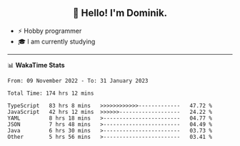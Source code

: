 <h2 align="center">👋 Hello! I'm Dominik.</h2>

- ⚡ Hobby programmer
- 🎓 I am currently studying

---
📊 **WakaTime Stats**
<!--START_SECTION:waka-->

```text
From: 09 November 2022 - To: 31 January 2023

Total Time: 174 hrs 12 mins

TypeScript   83 hrs 8 mins   >>>>>>>>>>>>-------------   47.72 %
JavaScript   42 hrs 12 mins  >>>>>>-------------------   24.22 %
YAML         8 hrs 18 mins   >------------------------   04.77 %
JSON         7 hrs 48 mins   >------------------------   04.49 %
Java         6 hrs 30 mins   >------------------------   03.73 %
Other        5 hrs 56 mins   >------------------------   03.41 %
```

<!--END_SECTION:waka-->
